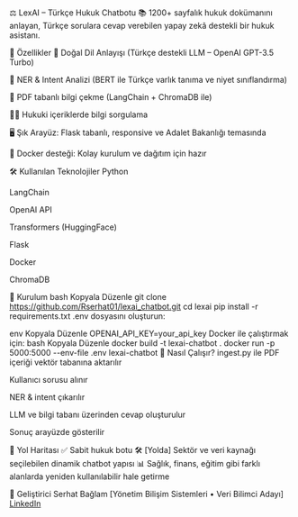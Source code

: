⚖️ LexAI – Türkçe Hukuk Chatbotu
📚 1200+ sayfalık hukuk dokümanını anlayan, Türkçe sorulara cevap verebilen yapay zekâ destekli bir hukuk asistanı.


🚀 Özellikler
💬 Doğal Dil Anlayışı (Türkçe destekli LLM – OpenAI GPT-3.5 Turbo)

🧠 NER & Intent Analizi (BERT ile Türkçe varlık tanıma ve niyet sınıflandırma)

📄 PDF tabanlı bilgi çekme (LangChain + ChromaDB ile)

🧑‍⚖️ Hukuki içeriklerde bilgi sorgulama

🖥️ Şık Arayüz: Flask tabanlı, responsive ve Adalet Bakanlığı temasında

🐳 Docker desteği: Kolay kurulum ve dağıtım için hazır

🛠️ Kullanılan Teknolojiler
Python

LangChain

OpenAI API

Transformers (HuggingFace)

Flask

Docker

ChromaDB

🧪 Kurulum
bash
Kopyala
Düzenle
git clone https://github.com/Rserhat01/lexai_chatbot.git
cd lexai
pip install -r requirements.txt
.env dosyasını oluşturun:

env
Kopyala
Düzenle
OPENAI_API_KEY=your_api_key
Docker ile çalıştırmak için:
bash
Kopyala
Düzenle
docker build -t lexai-chatbot .
docker run -p 5000:5000 --env-file .env lexai-chatbot
🧠 Nasıl Çalışır?
ingest.py ile PDF içeriği vektör tabanına aktarılır

Kullanıcı sorusu alınır

NER & intent çıkarılır

LLM ve bilgi tabanı üzerinden cevap oluşturulur

Sonuç arayüzde gösterilir

🎯 Yol Haritası
✅ Sabit hukuk botu
🛠️ [Yolda] Sektör ve veri kaynağı seçilebilen dinamik chatbot yapısı
📊 Sağlık, finans, eğitim gibi farklı alanlarda yeniden kullanılabilir hale getirme


👤 Geliştirici
Serhat Bağlam
[Yönetim Bilişim Sistemleri • Veri Bilimci Adayı]
[LinkedIn
](https://www.linkedin.com/in/resitserhat)
